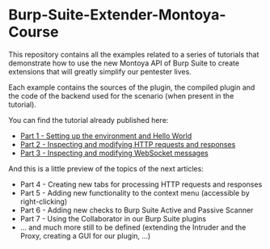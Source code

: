 # Burp-Suite-Extender-Montoya-Course
This repository contains all the examples related to a series of tutorials that demonstrate how to use the new Montoya API of Burp Suite to create extensions that will greatly simplify our pentester lives.

Each example contains the sources of the plugin, the compiled plugin and the code of the backend used for the scenario (when present in the tutorial).

You can find the tutorial already published here:

* [Part 1 - Setting up the environment and Hello World](https://security.humanativaspa.it/extending-burp-suite-for-fun-and-profit-the-montoya-way-part-1)
* [Part 2 - Inspecting and modifying HTTP requests and responses](https://security.humanativaspa.it/extending-burp-suite-for-fun-and-profit-the-montoya-way-part-2)
* [Part 3 - Inspecting and modifying WebSocket messages](https://security.humanativaspa.it/extending-burp-suite-for-fun-and-profit-the-montoya-way-part-3)

And this is a little preview of the topics of the next articles:

* Part 4 - Creating new tabs for processing HTTP requests and responses
* Part 5 - Adding new functionality to the context menu (accessible by right-clicking)
* Part 6 - Adding new checks to Burp Suite Active and Passive Scanner
* Part 7 - Using the Collaborator in our Burp Suite plugins
* ... and much more still to be defined (extending the Intruder and the Proxy, creating a GUI for our plugin, ...)
